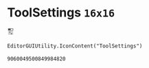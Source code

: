 # ToolSettings `16x16`
<img src="/img/ToolSettings.png" width=16 height=16>

``` CSharp
EditorGUIUtility.IconContent("ToolSettings")
```
```
9060049500849984820
```
